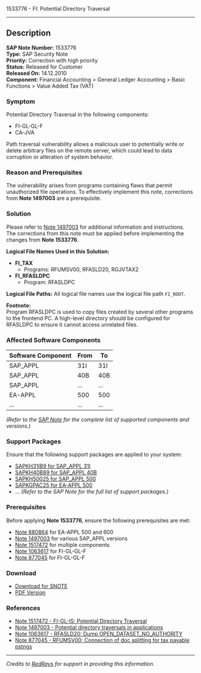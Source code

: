 1533776 - FI: Potential Directory Traversal

---

## Description

**SAP Note Number:** 1533776  
**Type:** SAP Security Note  
**Priority:** Correction with high priority  
**Status:** Released for Customer  
**Released On:** 14.12.2010  
**Component:** Financial Accounting > General Ledger Accounting > Basic Functions > Value Added Tax (VAT)

### Symptom

Potential Directory Traversal in the following components:
- FI-GL-GL-F
- CA-JVA

Path traversal vulnerability allows a malicious user to potentially write or delete arbitrary files on the remote server, which could lead to data corruption or alteration of system behavior.

### Reason and Prerequisites

The vulnerability arises from programs containing flaws that permit unauthorized file operations. To effectively implement this note, corrections from **Note 1497003** are a prerequisite.

### Solution

Please refer to [Note 1497003](https://me.sap.com/notes/1497003) for additional information and instructions. The corrections from this note must be applied before implementing the changes from **Note 1533776**.

**Logical File Names Used in this Solution:**
- **FI_TAX**
  - Programs: RFUMSV00, RFASLD20, RGJVTAX2
- **FI_RFASLDPC**
  - Program: RFASLDPC

**Logical File Paths:** All logical file names use the logical file path `FI_ROOT`.

**Footnote:**  
Program RFASLDPC is used to copy files created by several other programs to the frontend PC. A high-level directory should be configured for RFASLDPC to ensure it cannot access unrelated files.

### Affected Software Components

| Software Component | From | To   |
|--------------------|------|------|
| SAP_APPL           | 31I  | 31I  |
| SAP_APPL           | 40B  | 40B  |
| SAP_APPL           | ...  | ...  |
| EA-APPL            | 500  | 500  |
| ...                | ...  | ...  |

*(Refer to the [SAP Note](https://me.sap.com/notes/1533776) for the complete list of supported components and versions.)*

### Support Packages

Ensure that the following support packages are applied to your system:

- [SAPKH31IB9 for SAP_APPL 31I](https://me.sap.com/supportpackage/SAPKH31IB9)
- [SAPKH40B89 for SAP_APPL 40B](https://me.sap.com/supportpackage/SAPKH40B89)
- [SAPKH50025 for SAP_APPL 500](https://me.sap.com/supportpackage/SAPKH50025)
- [SAPKGPAC25 for EA-APPL 500](https://me.sap.com/supportpackage/SAPKGPAC25)
- ... *(Refer to the SAP Note for the full list of support packages.)*

### Prerequisites

Before applying **Note 1533776**, ensure the following prerequisites are met:

- [Note 880864](https://me.sap.com/notes/880864) for EA-APPL 500 and 600
- [Note 1497003](https://me.sap.com/notes/1497003) for various SAP_APPL versions
- [Note 1517472](https://me.sap.com/notes/1517472) for multiple components
- [Note 1063617](https://me.sap.com/notes/1063617) for FI-GL-GL-F
- [Note 877045](https://me.sap.com/notes/877045) for FI-GL-GL-F

### Download

- [Download for SNOTE](https://notesdownloads.sap.com/note/0040000009098532017)
- [PDF Version](https://userapps.support.sap.com/sap/support/sfm/notes/print/0001533776?language=en-US&token=0E61EA6A745A02015B9DF5165023FDC8)

### References

- [Note 1517472 - FI-GL-IS: Potential Directory Traversal](https://me.sap.com/notes/1517472)
- [Note 1497003 - Potential directory traversals in applications](https://me.sap.com/notes/1497003)
- [Note 1063617 - RFASLD20: Dump OPEN_DATASET_NO_AUTHORITY](https://me.sap.com/notes/1063617)
- [Note 877045 - RFUMSV00: Connection of doc splitting for tax payable pstngs](https://me.sap.com/notes/877045)

---

*Credits to [RedRays](https://redrays.io) for support in providing this information.*